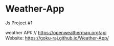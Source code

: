 # Weather-App
Js Project #1

weather API: // https://openweathermap.org/api <BR>
Website: https://goku-raj.github.io/Weather-App/
